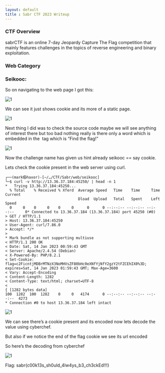```yaml
---
layout: default
title : Sabr CTF 2023 Writeup
---
```


### CTF Overview

sabrCTF is an online 7-day Jeopardy Capture The Flag competition that mainly features challenges in the topics of reverse engineering and binary exploitation.

### Web Category 

### Seikooc: 
So on navigating to the web page I got this:

![1]([https://raw.githubusercontent.com/markuched13/markuched13.github.io/main/posts/ctf/sabr/images/web/1.png])

We can see it just shows cookie and its more of a static page.

![1]([https://raw.githubusercontent.com/markuched13/markuched13.github.io/main/posts/ctf/sabr/images/web/2.png])

Next thing I did was to check the source code maybe we will see anything of interest there but too bad nothing really is there only a word which is embedded in the <img src> tag which is “Find the flag!”

![1](https://raw.githubusercontent.com/markuched13/markuched13.github.io/main/posts/ctf/sabr/images/web/3.png)

Now the challenge name has given us hint already seikooc == say cookie.

Lets check the cookie present in the web server using curl.
```
┌──(mark㉿haxor)-[~/…/CTF/Sabr/web/seikooc]
└─$ curl -v http://13.36.37.184:45250/ | head -n 1
*   Trying 13.36.37.184:45250...
  % Total    % Received % Xferd  Average Speed   Time    Time     Time  Current
                                 Dload  Upload   Total   Spent    Left  Speed
  0     0    0     0    0     0      0      0 --:--:-- --:--:-- --:--:--     0* Connected to 13.36.37.184 (13.36.37.184) port 45250 (#0)
> GET / HTTP/1.1
> Host: 13.36.37.184:45250
> User-Agent: curl/7.86.0
> Accept: */*
> 
* Mark bundle as not supporting multiuse
< HTTP/1.1 200 OK
< Date: Sat, 14 Jan 2023 00:59:43 GMT
< Server: Apache/2.4.54 (Debian)
< X-Powered-By: PHP/8.2.1
< Set-Cookie: flag=c2FicntjMDBrMTNzX3NoMHVsZF80bHc0eXNfYjNfY2gzY2tFZCEhIX0%3D; expires=Sat, 14 Jan 2023 01:59:43 GMT; Max-Age=3600
< Vary: Accept-Encoding
< Content-Length: 1282
< Content-Type: text/html; charset=UTF-8
< 
{ [1282 bytes data]
100  1282  100  1282    0     0   4174      0 --:--:-- --:--:-- --:--:--  4273
* Connection #0 to host 13.36.37.184 left intact
```

![1]([https://raw.githubusercontent.com/markuched13/markuched13.github.io/main/posts/ctf/sabr/images/web/4.png])

We can see there’s a cookie present and its encoded now lets decode the value using cyberchef.

But also if we notice the end of the flag cookie we see its url encoded

So here’s the decoding from cyberchef

![1]([https://raw.githubusercontent.com/markuched13/markuched13.github.io/main/posts/ctf/sabr/images/web/5.png])

Flag: sabr{c00k13s_sh0uld_4lw4ys_b3_ch3ckEd!!!}


